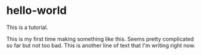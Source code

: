 # hello-world
This is a tutorial.

This is my first time making something like this.  Seems pretty complicated so far but not too bad.
This is another line of text that I'm writing right now.  
